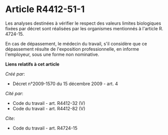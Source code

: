 # Article R4412-51-1

Les analyses destinées à vérifier le respect des valeurs limites biologiques fixées par décret sont réalisées par les
organismes mentionnés à l'article R. 4724-15. 

En cas de dépassement, le médecin du travail, s'il considère que ce dépassement résulte de l'exposition professionnelle, en
informe l'employeur, sous une forme non nominative.

**Liens relatifs à cet article**

_Créé par_:

  - Décret n°2009-1570 du 15 décembre 2009 - art. 4

_Cité par_:

  - Code du travail - art. R4412-32 (V)
  - Code du travail - art. R4412-82 (V)

_Cite_:

  - Code du travail - art. R4724-15
